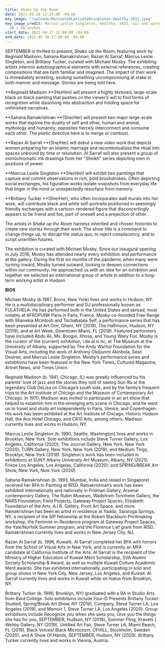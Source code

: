 ```yaml
---
title: Shake Up the Room
date: 2021-03-20 12:27:00 -04:00
key_image: "/uploads/Marcus%20Leslie%20Singleton-Healthy-2021.jpeg"
key_image_credit: Marcus Leslie Singleton, Healthy, 2021, oil and spray paint on canvas,
  48 x 48 inches.
start_date: 2021-04-17 12:00:00 -04:00
end_date: 2021-05-30 17:00:00 -04:00
---
```


SEPTEMBER is thrilled to present, *Shake Up the Room*, featuring work by Reginald Madison, Sahana Ramakrishnan, Razan Al Sarraf, Marcus Leslie Singleton, and Brittany Tucker, curated with Michael Mosby. The exhibiting artists intermix autobiographical elements with external references, creating compositions that are both familiar and imagined. The impact of their work is immediately arresting, evoking something uncompromising at stake in both manner and message. Stories are being told here.

**Reginald Madison **(He/Him) will present a highly textured, large-scale black on black painting that pushes on the viewer’s will to find forms of recognition while dissolving into abstraction and holding space for unfinished narratives.

**Sahana Ramakrishnan **(She/Her) will present two major large-scale works that explore the duality of self and other, human and animal, mythology and humanity; opposites fiercely interconnect and consume each other. The poetic directive here is to merge or combust. 

**Razan Al Sarraf **(She/Her) will debut a new video work that depicts women preparing for an Islamic marriage and recontextualizes the ritual into spaces unbound by time or resolution. Al Sarraf will also present a group of monochromatic ink drawings from her "Sheikh" series depicting men in positions of power.

**Marcus Leslie Singleton **(He/Him) will exhibit two paintings that capture and commit observations in rich, bold brushstrokes. Often depicting social exchanges, his figurative works isolate snapshots from everyday life that linger in the mind or unexpectedly resurface from memory.

**Brittany Tucker **(She/Her), who often incorporates wall murals into her work, will contribute black and white self-portraits positioned in seemingly friendly exchanges with a cartoon-rendered figure that disconcertingly appears to be friend and foe, part of oneself and a projection of other. 

The artists in *Shake up the Room* harness inherited and chosen histories to create new stories through their work. The show title is a command to change things up, to disrupt the status quo, to reject complacency, and to script unwritten futures. 

The exhibition is curated with Michael Mosby. Since our inaugural opening in July 2016, Mosby has attended nearly every exhibition and performance at the gallery. During the first six months of the pandemic when many were turning inward, Mosby turned outward, looking to deepen connections within our community. He approached us with an idea for an exhibition and together we selected an international group of artists in addition to a long-term working artist in Hudson.

**BIOS**

Michael Mosby (b.1987, Bronx, New York) lives and works in Hudson, NY. He is a multidisciplinary performer and DJ professionally known as FULATHELA. He has performed both in the United States and abroad, most notably at AFROPUNK Paris in Paris, France. Mosby co-founded Free Range with Shanekia McIntosh and Tschabalala Self, a performance series that has been presented at Art Omi, Ghent, NY (2019), The Halfmoon, Hudson, NY (2019), and at Art Week, Downtown Miami, FL (2018). Featured performers have included Abdu Ali, Ms. Boogie, Xhosa, and Young Wavy Fox. Mosby is the curator of the (current) exhibition, i.de.al.is.tic, at The Museum at the University of Albany, supported by The Andy Warhol Foundation for the Visual Arts, including the work of Anthony Olubunmi Akinbola, Sean Desiree, and Marcus Leslie Singleton. Mosby’s performance series and exhibitions have been featured in the New York Times, Cultured Magazine, Artnet News, and Times Union.

Reginald Madison (b. 1941, Chicago, IL) was greatly influenced by his parents’ love of jazz and the stories they told of seeing Sun-Ra at the legendary Club DeLisa on Chicago’s south side, and by the family’s frequent trips to the Art Institute of Chicago and the Museum of Contemporary Art Chicago. In 1970, Madison was invited to participate in an art show that helped to establish him in the emerging arts scene in Chicago, and he went on to travel and study art independently in Paris, Venice, and Copenhagen. His work has been exhibited at the Art Institute of Chicago, Historic Hudson Hall, the Ace Hotel Chicago, and CR10 Arts, among others. Madison currently lives and works in Hudson, NY.

Marcus Leslie Singleton (b. 1990, Seattle, Washington) lives and works in Brooklyn, New York. Solo exhibitions include Steve Turner Gallery, Los Angeles, California (2020); The Journal Gallery, New York, New York (2020); TURN Gallery, New York, New York (2019); and Medium Tings, Brooklyn, New York (2018). Singleton's work has been included in exhibitions at SUNY Albany University Art Museum, Albany, NY (2021); Frieze Los Angeles, Los Angeles, California (2020); and SPRING/BREAK Art Show, New York, New York (2020).

Sahana Ramakrishnan (b. 1993, Mumbai, India and raised in Singapore) received her BFA in Painting at RISD. Ramakrishnan’s work has been exhibited internationally and nationally in Fridman Gallery, Arsenal contemporary Gallery, The Rubin Museum, Wadstrom Tonnheim Gallery, the NARS Foundation, Field Projects, Gateway Project Spaces, Elizabeth Foundation of the Arts, A.I.R. Gallery, Front Art Space, and more. Ramakrishnan has been an artist in residence at Yaddo, Saratoga Springs, NY, a recipient of the SIP fellowship at the Robert Blackburn Printmaking workshop, the Feminist-in-Residence program at Gateway Project Spaces, the Yale/Norfolk Summer program, and the Florence Lief grant from RISD. Ramakrishnan currently lives and works in New Jersey City, NJ.

Razan Al Sarraf (b. 1996, Kuwait). Al Sarraf completed her BFA with honors from the School of Visual Arts in New York, and is currently an MFA candidate at California Institute of the Arts. Al Sarraf is the recipient of the Ministry of Higher Education of Kuwait Merit Scholarship, SVA Alumni Society Scholarship & Award, as well as multiple Kuwait Culture Academic Merit awards. She has exhibited internationally, participating in solo and group shows in New York City, New Jersey, Los Angeles, and Kuwait. Al Sarraf currently lives and works in Kuwait while on hiatus from Brooklyn, NY.

Brittany Tucker (b. 1996, Brooklyn, NY) graduated with a BA in Studio Arts from Bard College. Solo exhibitions include Four-D Presents Brittany Tucker: Studied, Spring/Break Art Show, NY (2019), Company, Steve Turner LA, Los Angeles (2019), and Memoir 1, Steve Turner LA, Los Angeles (2020). Group exhibitions include Recognize you when she sees you, Give you the things she has for you, SEPTEMBER, Hudson, NY (2018), Summer Fling, Kravets | Wehby Gallery, NY (2019), Untitled Art Fair, Steve Turner LA, Miami Beach, FL (2019), Black Voices/ Black Microcosm, CFHILL, Stockholm, Sweden (2020), and A Show Of Hands, SEPTEMBER, Hudson, NY (2020). Brittany Tucker currently lives and works in Vienna, Austria. 


